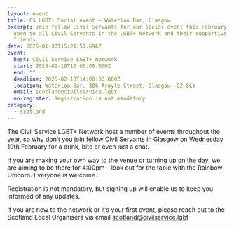 ```yaml
---
layout: event
title: CS LGBT+ Social event – Waterloo Bar, Glasgow
excerpt: Join fellow Civil Servants for our social event this February. This is
  open to all Civil Servants in the LGBT+ Network and their supportive family &
  friends.
date: 2025-01-30T15:21:51.696Z
event:
  host: Civil Service LGBT+ Network
  start: 2025-02-19T16:00:00.000Z
  end: ""
  deadline: 2025-02-18T14:00:00.000Z
  location: Waterloo Bar, 306 Argyle Street, Glasgow, G2 8LY
  email: scotland@civilservice.lgbt
  no-register: Registration is not mandatory
category:
  - scotland
---
```

The Civil Service LGBT+ Network host a number of events throughout the year, so why don’t you join fellow Civil Servants in Glasgow on Wednesday 19th February for a drink, bite or even just a chat.

If you are making your own way to the venue or turning up on the day, we are aiming to be there for 4:00pm – look out for the table with the Rainbow Unicorn. Everyone is welcome.

Registration is not mandatory, but signing up will enable us to keep you informed of any updates.

If you are new to the network or it’s your first event, please reach out to the Scotland Local Organisers via email [scotland@civilservice.lgbt](mailto:scotland@civilservice.lgbt)